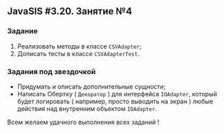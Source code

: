 ## JavaSIS #3.20. Занятие №4

### Задание

1. Реализовать методы в классе `CSVAdapter`;
2. Дописать тесты в классе `CSVAdapterTest`.

### Задания под звездочкой

* Придумать и описать дополнительные сущности;
* Написать Обертку ( `Декоратор` ) для интерфейса `IOAdapter`, который будет логировать ( например, просто выводить на экран ) любые действия над внутренним объектом `IOAdapter`. 

Всем желаем удачного выполнения всех заданий !
